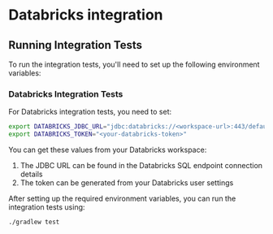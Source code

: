 # Databricks integration

## Running Integration Tests

To run the integration tests, you'll need to set up the following environment variables:

### Databricks Integration Tests

For Databricks integration tests, you need to set:

```bash
export DATABRICKS_JDBC_URL="jdbc:databricks://<workspace-url>:443/default;transportMode=http;ssl=1;httpPath=sql/protocolv1/o/<org-id>/<workspace-id>"
export DATABRICKS_TOKEN="<your-databricks-token>"
```

You can get these values from your Databricks workspace:

1. The JDBC URL can be found in the Databricks SQL endpoint connection details
2. The token can be generated from your Databricks user settings

After setting up the required environment variables, you can run the integration tests using:

```bash
./gradlew test
```

<!-- Note: Integration tests are skipped by default when running in smoke test mode (when `NXF_SMOKE` environment variable is set). -->
